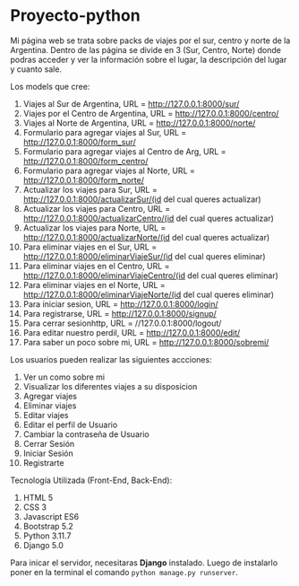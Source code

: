 # Proyecto-python

Mi página web se trata sobre packs de viajes por el sur, centro y norte de la Argentina. Dentro de las página se divide en 3 (Sur, Centro, Norte) donde podras acceder y ver la información sobre el lugar, la descripción del lugar y cuanto sale.

Los models que cree:
1) Viajes al Sur de Argentina, URL = http://127.0.0.1:8000/sur/
2) Viajes por el Centro de Argentina, URL = http://127.0.0.1:8000/centro/
3) Viajes al Norte de Argentina, URL = http://127.0.0.1:8000/norte/
4) Formulario para agregar viajes al Sur, URL = http://127.0.0.1:8000/form_sur/
5) Formulario para agregar viajes al Centro de Arg, URL = http://127.0.0.1:8000/form_centro/
6) Formulario para agregar viajes al Norte, URL = http://127.0.0.1:8000/form_norte/
7) Actualizar los viajes para Sur, URL = http://127.0.0.1:8000/actualizarSur/(id del cual queres actualizar)
8) Actualizar los viajes para Centro, URL = http://127.0.0.1:8000/actualizarCentro/(id del cual queres actualizar)
9) Actualizar los viajes para Norte, URL = http://127.0.0.1:8000/actualizarNorte/(id del cual queres actualizar)
10) Para eliminar viajes en el Sur, URL = http://127.0.0.1:8000/eliminarViajeSur/(id del cual queres eliminar)
11) Para eliminar viajes en el Centro, URL = http://127.0.0.1:8000/eliminarViajeCentro/(id del cual queres eliminar)
12) Para eliminar viajes en el Norte, URL = http://127.0.0.1:8000/eliminarViajeNorte/(id del cual queres eliminar)
13) Para iniciar sesion, URL = http://127.0.0.1:8000/login/
14) Para registrarse, URL = http://127.0.0.1:8000/signup/
15) Para cerrar sesionhttp, URL = //127.0.0.1:8000/logout/
16) Para editar nuestro perdil, URL = http://127.0.0.1:8000/edit/
17) Para saber un poco sobre mi, URL = http://127.0.0.1:8000/sobremi/

Los usuarios pueden realizar las siguientes accciones:
1) Ver un como sobre mi
2) Visualizar los diferentes viajes a su disposicion
3) Agregar viajes
4) Eliminar viajes
5) Editar viajes
6) Editar el perfil de Usuario
7) Cambiar la contraseña de Usuario
8) Cerrar Sesión
9) Iniciar Sesión
10) Registrarte

Tecnología Utilizada (Front-End, Back-End):
1) HTML 5
2) CSS 3
3) Javascript ES6
4) Bootstrap 5.2
5) Python 3.11.7
6) Django 5.0

Para inicar el servidor, necesitaras **Django** instalado. Luego de instalarlo poner en la terminal el comando `python manage.py runserver`.
